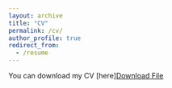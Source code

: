 ```yaml
---
layout: archive
title: "CV"
permalink: /cv/
author_profile: true
redirect_from:
  - /resume
---
```

You can download my CV [here]<a href="/files/cv.pdf" download>Download File</a>
